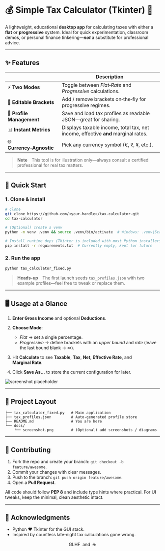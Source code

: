 # 💰 Simple Tax Calculator (Tkinter) 🧮

A lightweight, educational **desktop app** for calculating taxes with either a **flat** or **progressive** system. Ideal for quick experimentation, classroom demos, or personal finance tinkering—***not*** a substitute for professional advice.

---

## ✨ Features

|                           | Description                                                                       |
| ------------------------- | --------------------------------------------------------------------------------- |
| ⚡ **Two Modes**           | Toggle between *Flat‑Rate* and *Progressive* calculations.                        |
| 📝 **Editable Brackets**  | Add / remove brackets on‑the‑fly for progressive regimes.                         |
| 💾 **Profile Management** | Save and load tax profiles as readable JSON—great for sharing.                    |
| 📊 **Instant Metrics**    | Displays taxable income, total tax, net income, effective **and** marginal rates. |
| 🌐 **Currency‑Agnostic**  | Pick any currency symbol (€, ₹, ¥, etc.).                                         |

> **Note** This tool is for illustration only—always consult a certified professional for real tax matters.

---

## 🚀 Quick Start

### 1. Clone & install

```bash
# Clone
git clone https://github.com/<your‑handle>/tax‑calculator.git
cd tax‑calculator

# (Optional) create a venv
python -m venv .venv && source .venv/bin/activate  # Windows: .venv\Scripts\activate

# Install runtime deps (Tkinter is included with most Python installers)
pip install -r requirements.txt  # Currently empty, kept for future
```

### 2. Run the app

```bash
python tax_calculator_fixed.py
```

> **Heads‑up** The first launch seeds `tax_profiles.json` with two example profiles—feel free to tweak or replace them.

---

## 🖥️ Usage at a Glance

1. **Enter Gross Income** and optional **Deductions**.
2. **Choose Mode**:

   * *Flat* → set a single percentage.
   * *Progressive* → define brackets with an *upper bound* and *rate* (leave the last bound blank → ∞).
3. Hit **Calculate** to see **Taxable**, **Tax**, **Net**, **Effective Rate**, and **Marginal Rate**.
4. Click **Save As…** to store the current configuration for later.

![screenshot placeholder](docs/screenshot.png)

---

## 📂 Project Layout

```text
├── tax_calculator_fixed.py   # Main application
├── tax_profiles.json         # Auto‑generated profile store
├── README.md                 # You are here
└── docs/
    └── screenshot.png        # (Optional) add screenshots / diagrams
```

---

## 🤝 Contributing

1. Fork the repo and create your branch: `git checkout -b feature/awesome`.
2. Commit your changes with clear messages.
3. Push to the branch: `git push origin feature/awesome`.
4. Open a **Pull Request**.

All code should follow **PEP 8** and include type hints where practical. For UI tweaks, keep the minimal, clean aesthetic intact.

---

## 🙏 Acknowledgments

* Python ❤️ Tkinter for the GUI stack.
* Inspired by countless late‑night tax calculations gone wrong.

<div align="center">GLHF &nbsp;and&nbsp; ☕</div>
